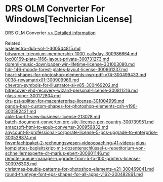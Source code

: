 # DRS OLM Converter For Windows[Technician License]
DRS OLM Converter
[>> Detailed information](https://secure.shareit.com/shareit/product.html?productid=301004315&affiliateid=200057808)<br/><br/>Related:
<br />[wslelectro-dub-vol-1-300544815.md](https://github.com/downloadplanet/downloadplanet/blob/main/wslelectro-dub-vol-1-300544815.md)<br />[bitwarocr-triennium-membership-1000-callsday-300986664.md](https://github.com/downloadplanet/downloadplanet/blob/main/bitwarocr-triennium-membership-1000-callsday-300986664.md)<br />[loc00169-plate-1166-layout-private-300731273.md](https://github.com/downloadplanet/downloadplanet/blob/main/loc00169-plate-1166-layout-private-300731273.md)<br />[doremi-music-downloader-win-lifetime-license-301003080.md](https://github.com/downloadplanet/downloadplanet/blob/main/doremi-music-downloader-win-lifetime-license-301003080.md)<br />[hdr-146-moody-forest-plates-layout-license-300661237.md](https://github.com/downloadplanet/downloadplanet/blob/main/hdr-146-moody-forest-plates-layout-license-300661237.md)<br />[heart-shapes-for-photoshop-elements-psp-pdf-v74-300499433.md](https://github.com/downloadplanet/downloadplanet/blob/main/heart-shapes-for-photoshop-elements-psp-pdf-v74-300499433.md)<br />[0038-rewamatrix01-300909969.md](https://github.com/downloadplanet/downloadplanet/blob/main/0038-rewamatrix01-300909969.md)<br />[chevron-symbols-for-illustrator-ai-v85-300469202.md](https://github.com/downloadplanet/downloadplanet/blob/main/chevron-symbols-for-illustrator-ai-v85-300469202.md)<br />[bitrecover-vhd-recovery-wizard-personal-license-300811216.md](https://github.com/downloadplanet/downloadplanet/blob/main/bitrecover-vhd-recovery-wizard-personal-license-300811216.md)<br />[glass-viper-300172804.md](https://github.com/downloadplanet/downloadplanet/blob/main/glass-viper-300172804.md)<br />[drs-pst-splitter-for-macenterprise-license-301004999.md](https://github.com/downloadplanet/downloadplanet/blob/main/drs-pst-splitter-for-macenterprise-license-301004999.md)<br />[panda-bear-custom-shapes-for-photoshop-elements-csh-v196-300582421.md](https://github.com/downloadplanet/downloadplanet/blob/main/panda-bear-custom-shapes-for-photoshop-elements-csh-v196-300582421.md)<br />[able-fax-tif-view-business-license-213078.md](https://github.com/downloadplanet/downloadplanet/blob/main/able-fax-tif-view-business-license-213078.md)<br />[batch-document-converter-pro-site-license-per-country-300739951.md](https://github.com/downloadplanet/downloadplanet/blob/main/batch-document-converter-pro-site-license-per-country-300739951.md)<br />[amacsoft-html-to-epub-converter-300959832.md](https://github.com/downloadplanet/downloadplanet/blob/main/amacsoft-html-to-epub-converter-300959832.md)<br />[anycount-8-professional-corporate-license-5-pcs-upgrade-to-enterprise-300528874.md](https://github.com/downloadplanet/downloadplanet/blob/main/anycount-8-professional-corporate-license-5-pcs-upgrade-to-enterprise-300528874.md)<br />[fwvmfachtpaket-2-rechnungswesen-videocoaching-41-videos-plus-komplettes-begleitskript-mit-dozentenschlüssel-u-repetitorium-von-schnelllernexperte-dr-marius-ebert-300601146.md](https://github.com/downloadplanet/downloadplanet/blob/main/fwvmfachtpaket-2-rechnungswesen-videocoaching-41-videos-plus-komplettes-begleitskript-mit-dozentenschlüssel-u-repetitorium-von-schnelllernexperte-dr-marius-ebert-300601146.md)<br />[remote-queue-manager-upgrade-from-5-to-100-printers-license-300976308.md](https://github.com/downloadplanet/downloadplanet/blob/main/remote-queue-manager-upgrade-from-5-to-100-printers-license-300976308.md)<br />[christmas-bauble-patterns-for-photoshop-elements-v21-300469041.md](https://github.com/downloadplanet/downloadplanet/blob/main/christmas-bauble-patterns-for-photoshop-elements-v21-300469041.md)<br />[round-truetype-font-eps-shapes-for-all-apps-v162-300482861.md](https://github.com/downloadplanet/downloadplanet/blob/main/round-truetype-font-eps-shapes-for-all-apps-v162-300482861.md)